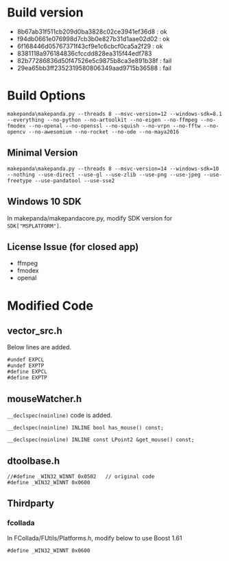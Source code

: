 # Build version
* 8b67ab31f511cb209d0ba3828c02ce3941ef36d8 : ok
* f94db0661e076998d7cb3b0e827b31d1aae02d02 : ok
* 6f168446d05767371f43cf9e1c6cbcf0ca5a2f29 : ok
* 8381118a976184836cfccdd828ea315f44edf783
* 82b77286836d50f47526e5c9875b8ca3e891b38f : fail
* 29ea65bb3ff2352319580806349aad9715b36588 : fail


# Build Options
```
makepanda\makepanda.py --threads 8 --msvc-version=12 --windows-sdk=8.1 --everything --no-python --no-artoolkit --no-eigen --no-ffmpeg --no-fmodex --no-openal --no-openssl --no-squish --no-vrpn --no-fftw --no-opencv --no-awesomium --no-rocket --no-ode --no-maya2016
```

## Minimal Version
```
makepanda\makepanda.py --threads 8 --msvc-version=14 --windows-sdk=10 --nothing --use-direct --use-gl --use-zlib --use-png --use-jpeg --use-freetype --use-pandatool --use-sse2
```

## Windows 10 SDK
In makepanda/makepandacore.py, modify SDK version for `SDK["MSPLATFORM"]`.


## License Issue (for closed app)
* ffmpeg
* fmodex
* openal



# Modified Code
## vector_src.h
Below lines are added.
```
#undef EXPCL
#undef EXPTP
#define EXPCL
#define EXPTP
```

## mouseWatcher.h
`__declspec(noinline)` code is added.
```
__declspec(noinline) INLINE bool has_mouse() const;

__declspec(noinline) INLINE const LPoint2 &get_mouse() const;
```

## dtoolbase.h
```
//#define _WIN32_WINNT 0x0502   // original code
#define _WIN32_WINNT 0x0600
```

## Thirdparty
### fcollada
In FCollada/FUtils/Platforms.h, modify below to use Boost 1.61
```
#define _WIN32_WINNT 0x0600
```
